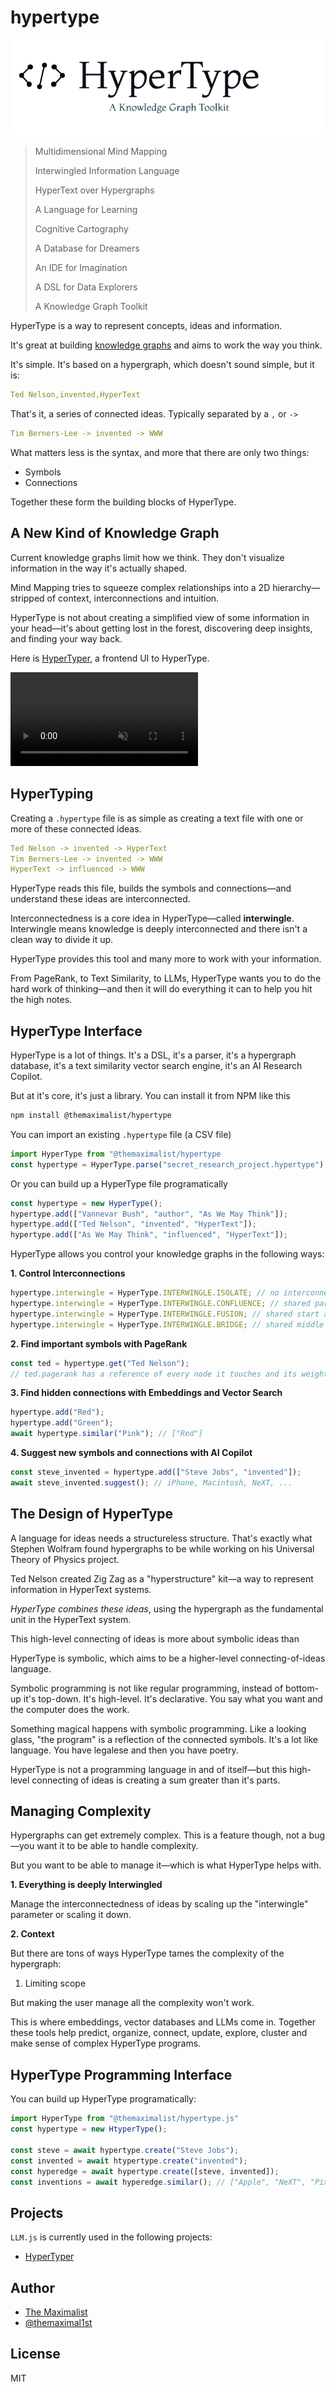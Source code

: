 # hypertype

<img src="logo.png" alt="HyperType" />

> Multidimensional Mind Mapping
>
> Interwingled Information Language
>
> HyperText over Hypergraphs
>
> A Language for Learning
>
> Cognitive Cartography
>
> A Database for Dreamers
>
> An IDE for Imagination
>
> A DSL for Data Explorers
>
> A Knowledge Graph Toolkit

HyperType is a way to represent concepts, ideas and information.

It's great at building [knowledge graphs](https://hypertyper.com) and aims to work the way you think.

It's simple. It's based on a hypergraph, which doesn't sound simple, but it is:

```yaml
Ted Nelson,invented,HyperText
```

That's it, a series of connected ideas. Typically separated by a `,` or `->`

```yaml
Tim Berners-Lee -> invented -> WWW
```

What matters less is the syntax, and more that there are only two things:

* Symbols
* Connections

Together these form the building blocks of HyperType.


## A New Kind of Knowledge Graph

Current knowledge graphs limit how we think. They don't visualize information in the way it's actually shaped.

Mind Mapping tries to squeeze complex relationships into a 2D hierarchy—stripped of context, interconnections and intuition.

HyperType is not about creating a simplified view of some information in your head—it's about getting lost in the forest, discovering deep insights, and finding your way back.

Here is [HyperTyper](https://hypertyper.com), a frontend UI to HyperType.

<video src="public/videos/hypertyper.mp4" autoplay muted loop></video>



## HyperTyping

Creating a `.hypertype` file is as simple as creating a text file with one or more of these connected ideas.

```yaml
Ted Nelson -> invented -> HyperText
Tim Berners-Lee -> invented -> WWW
HyperText -> influenced -> WWW
```

HyperType reads this file, builds the symbols and connections—and understand these ideas are interconnected.

Interconnectedness is a core idea in HyperType—called **interwingle**. Interwingle means knowledge is deeply interconnected and there isn't a clean way to divide it up.

HyperType provides this tool and many more to work with your information.

From PageRank, to Text Similarity, to LLMs, HyperType wants you to do the hard work of thinking—and then it will do everything it can to help you hit the high notes.



## HyperType Interface

HyperType is a lot of things. It's a DSL, it's a parser, it's a hypergraph database, it's a text similarity vector search engine, it's an AI Research Copilot.

But at it's core, it's just a library. You can install it from NPM like this

```bash
npm install @themaximalist/hypertype
```

You can import an existing `.hypertype` file (a CSV file)

```javascript
import HyperType from "@themaximalist/hypertype
const hypertype = HyperType.parse("secret_research_project.hypertype");
```

Or you can build up a HyperType file programatically

```javascript
const hypertype = new HyperType();
hypertype.add(["Vannevar Bush", "author", "As We May Think"]);
hypertype.add(["Ted Nelson", "invented", "HyperText"]);
hypertype.add(["As We May Think", "influenced", "HyperText"]);
```

HyperType allows you control your knowledge graphs in the following ways:

**1. Control Interconnections**

```javascript
hypertype.interwingle = HyperType.INTERWINGLE.ISOLATE; // no interconnections
hypertype.interwingle = HyperType.INTERWINGLE.CONFLUENCE; // shared parents
hypertype.interwingle = HyperType.INTERWINGLE.FUSION; // shared start and end
hypertype.interwingle = HyperType.INTERWINGLE.BRIDGE; // shared middle
```

**2. Find important symbols with PageRank**

```javascript
const ted = hypertype.get("Ted Nelson");
// ted.pagerank has a reference of every node it touches and its weight
```

**3. Find hidden connections with Embeddings and Vector Search**

```javascript
hypertype.add("Red");
hypertype.add("Green");
await hypertype.similar("Pink"); // ["Red"]
```

**4. Suggest new symbols and connections with AI Copilot**

```javascript
const steve_invented = hypertype.add(["Steve Jobs", "invented"]);
await steve_invented.suggest(); // iPhone, Macintosh, NeXT, ...
```







## The Design of HyperType



A language for ideas needs a structureless structure. That's exactly what Stephen Wolfram found hypergraphs to be while working on his Universal Theory of Physics project.

Ted Nelson created Zig Zag as a "hyperstructure" kit—a way to represent information in HyperText systems.

*HyperType combines these ideas*, using the hypergraph as the fundamental unit in the HyperText system.









This high-level connecting of ideas is more about symbolic ideas than 

HyperType is symbolic, which aims to be a higher-level connecting-of-ideas language.

Symbolic programming is not like regular programming, instead of bottom-up it's top-down. It's high-level. It's declarative. You say what you want and the computer does the work.

Something magical happens with symbolic programming. Like a looking glass, "the program" is a reflection of the connected symbols. It's a lot like language. You have legalese and then you have poetry.

HyperType is not a programming language in and of itself—but this high-level connecting of ideas is creating a sum greater than it's parts.









## Managing Complexity

Hypergraphs can get extremely complex. This is a feature though, not a bug—you want it to be able to handle complexity.

But you want to be able to manage it—which is what HyperType helps with.

**1. Everything is deeply Interwingled**

Manage the interconnectedness of ideas by scaling up the "interwingle" parameter or scaling it down.

**2. Context**



   

But there are tons of ways HyperType tames the complexity of the hypergraph:

1. Limiting scope

But making the user manage all the complexity won't work.

This is where embeddings, vector databases and LLMs come in. Together these tools help predict, organize, connect, update, explore, cluster and make sense of complex HyperType programs.



## HyperType Programming Interface

You can build up HyperType programatically:

```javascript
import HyperType from "@themaximalist/hypertype.js"
const hypertype = new HtyperType();

const steve = await hypertype.create("Steve Jobs");
const invented = await htypertype.create("invented");
const hyperedge = await hypertype.create([steve, invented]);
const inventions = await hyperedge.similar(); // ["Apple", "NeXT", "Pixar", "Macintosh", "iPhone"]
```



## Projects

`LLM.js` is currently used in the following projects:

-   [HyperTyper](https://hypertyper.com)



## Author

-   [The Maximalist](https://themaximalist.com/)
-   [@themaximal1st](https://twitter.com/themaximal1st)



## License

MIT
